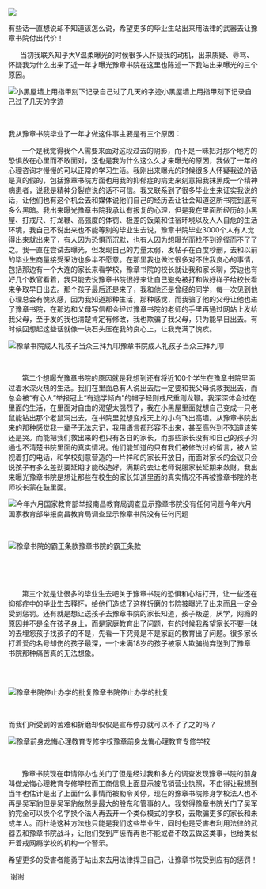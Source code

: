 <p><img src="https://github.com/ZjzMisaka/iaders/img/2019/11/2610a-006NiMVzly1fms61825ooj31hc0qagoy.jpg"></p>
<div class="preface">有些话一直想说却不知道该怎么说，希望更多的毕业生站出来用法律的武器去让豫章书院付出代价！</div>
<p><span id="more-8620"></span></p>
<div class="WB_editor_iframe">
<p>​​&nbsp; &nbsp; &nbsp; 当初我联系知乎大V温柔曝光的时候很多人怀疑我的动机，出来质疑、辱骂、怀疑我为什么出来了近一年才曝光豫章书院在这里也陈述一下我站出来曝光的三个原因。</p>
<p class="picbox"><img src="https://github.com/ZjzMisaka/iaders/img/2019/11/40fac-006NiMVzly1fms6nr65s9j30u0140q8f.jpg" alt="小黑屋墙上用指甲刻下记录自己过了几天的字迹"><span class="picinfo">小黑屋墙上用指甲刻下记录自己过了几天的字迹</span></p>
<p>​</p>
<p>我从豫章书院毕业了一年才做这件事主要是有三个原因：</p>
<p>&nbsp; &nbsp; &nbsp; &nbsp;一个是我觉得我个人需要来面对这段过去的阴影，而不是一昧把对那个地方的恐惧放在心里而不敢面对，这也是我为什么这么久才来曝光的原因，我做了一年的心理咨询才慢慢的可以正常的学习生活。我刚出来曝光的时候很多人怀疑我说的话是真的假的，包括豫章书院方面也用我的抑郁症的病史来刻意把我抹黑成一个精神病患者，说我是精神分裂症说的话不可信。我又联系到了很多毕业生来证实我说的话，让他们也有这个机会去和媒体说他们自己的经历去让社会知道这所书院到底有多么黑暗。我出来曝光豫章书院我承认有报复的心理，但是我在里面所经历的小黑屋、打戒尺、打龙鞭、高强度的体罚、极差的饭菜和住宿环境以及人人自危的生活环境，我自己不说出来也不能等别的毕业生去说，豫章书院毕业3000个人有人觉得出来就出来了，有人因为恐惧而沉默，也有人因为想曝光而找不到途径而不了了之。我一直在尝试去曝光，但发现自己的力量太弱，发帖子在百度秒删，去和以前的毕业生商量接受采访也多半不愿意。在那里我也做过很多对不住我良心的事情，包括那边有一个大连的家长来看学校，豫章书院的校长就让我和家长聊，旁边也有好几个教官看着，我只能去说豫章书院很好来让自己避免被打和做好样子给校长看来争取早日出去。那个孩子最后还是来了，我和他还是曾经的同学，每一次见到他心理总会有愧疚感，因为我知道那种生活，那种感觉，而我骗了他的父母让他也进了豫章书院，在那边和父母写信都会经过豫章书院的老师的手里再通过网站上发给我父母，至于发的我也清楚肯定有修改，我也欺骗了我父母，只为能早日出去。有时候回想起这些话就像一块石头压在我的良心上，让我充满了愧疚。</p>
<p class="picbox"><img src="https://github.com/ZjzMisaka/iaders/img/2019/11/64b7a-006NiMVzly1fms6ighvxbj30qo0k0tb0.jpg" alt="豫章书院成人礼孩子当众三拜九叩"><span class="picinfo">豫章书院成人礼孩子当众三拜九叩</span></p>
<p>​</p>
<p>&nbsp; &nbsp; &nbsp; &nbsp;第二个想曝光豫章书院的原因就是我想到还有将近100个学生在豫章书院里面过着水深火热的生活。我们在里面总有人说出去后一定要和我父母说救我出去，而总会被“有心人”举报冠上“有逃学倾向”的帽子轻则戒尺重则龙鞭。我深深体会过在里面的生活，在里面对自由的渴望太强烈了，我在小黑屋里面就想自己变成一只老鼠能钻出那个老鼠洞出去，在书院里就想变成天上的小鸟飞出高墙。从豫章书院出来的那种感觉我一辈子无法忘记，我用语言都形容不出来，甚至高兴到不知道该笑还是哭。而能把我们救出来的也只有各自的家长，而那些家长没有和自己的孩子沟通也不清楚书院里面的真实情况。他们能知道的只有我们被修改过的留言，被人监视着打的电话，和学校刻意营造的一片祥和的家长开放日，而面对家长的会议只会说孩子有多么差劲要延期才能改造好，满期的去让老师说服家长延期来敛财，我出来曝光豫章书院是想让那些在校生的家长知道里面的真实情况不再被豫章书院的老师校长蒙在鼓里面。</p>
<p class="picbox"><img src="https://github.com/ZjzMisaka/iaders/img/2019/11/b0813-006NiMVzly1fms6jo3654j30k00qodgg.jpg" alt="今年六月国家教育部举报南昌教育局调查显示豫章书院没有任何问题"><span class="picinfo">今年六月国家教育部举报南昌教育局调查显示豫章书院没有任何问题</span></p>
<p>​</p>
<p class="picbox"><img src="https://github.com/ZjzMisaka/iaders/img/2019/11/7e81f-006NiMVzly1fms6m0tfsqj31400u0zsi.jpg" alt="豫章书院的霸王条款"><span class="picinfo">豫章书院的霸王条款</span></p>
<p>​</p>
<p>​</p>
<p>&nbsp; &nbsp; &nbsp; &nbsp;第三个就是让很多的毕业生去吧关于豫章书院的恐惧和心结打开，让一些还在抑郁症中的毕业生去释怀，给他们造成了这样折磨的书院被曝光了出来而且一定会受到惩罚。还有就是想让送孩子去豫章书院的家长知道，孩子叛逆，厌学，网瘾的原因并不是全在孩子身上，而是家庭教育出了问题，有的时候我希望家长不要一昧的去埋怨孩子找孩子的不是，先看一下究竟是不是家庭的教育出了问题。很多家长打着爱的名号却伤的孩子最深，一个未满18岁的孩子被家人欺骗抛弃送到了豫章书院那种痛苦真的无法想象。</p>
<p class="picbox"><img src="https://github.com/ZjzMisaka/iaders/img/2019/11/36664-006NiMVzly1fms6mv2qgsj31530lh3zu.jpg" alt=""></p>
<p>​</p>
<p class="picbox"><img src="https://github.com/ZjzMisaka/iaders/img/2019/11/7ac56-006NiMVzly1fms6gwdwmbj30go0kv0u8.jpg" alt="豫章书院停止办学的批复"><span class="picinfo">豫章书院停止办学的批复</span></p>
<p>​</p>
<p>而我们所受到的苦难和折磨却仅仅是宣布停办就可以不了了之的吗？</p>
<p class="picbox"><img src="https://github.com/ZjzMisaka/iaders/img/2019/11/2177a-006NiMVzly1fms6hr7i1aj30tm0mbjue.jpg" alt="豫章前身龙悔心理教育专修学校"><span class="picinfo">豫章前身龙悔心理教育专修学校</span></p>
<p>​</p>
<p>&nbsp; &nbsp; &nbsp; &nbsp;豫章书院现在申请停办也关门了但是经过我和多方的调查发现豫章书院的前身叫做龙悔心理教育专修学校而工商信息上面显示被吊销营业执照，不由得让我想到当年也估计是出了上面什么事情而被勒令关停，现在的豫章书院修身学校法人也不再是吴军豹但是吴军豹依然是最大的股东和管事的人。我觉得豫章书院关门了吴军豹完全可以换个名字换个法人再去开一个类似模式的学校，去欺骗更多的家长和未成年人。而杜绝这种方法也只能是我们这些毕业生，同时也是受害者利用法律的武器去和豫章书院战斗，让他们受到严惩而再也不能或者不敢去做这类事，也给类似开着戒网瘾学校的机构一个警示。</p>
<p>希望更多的受害者能勇于站出来去用法律捍卫自己，让豫章书院受到应有的惩罚！</p>
<p>&nbsp;谢谢</p>